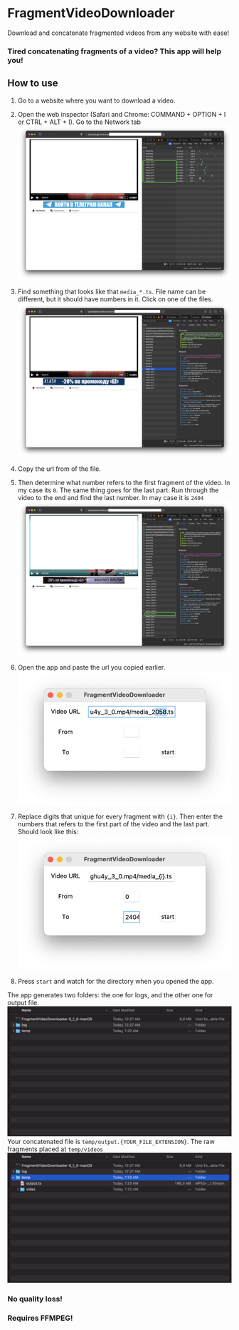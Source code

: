 # FragmentVideoDownloader
Download and concatenate fragmented videos from any website with ease!

### Tired concatenating fragments of a video? This app will help you! 

## How to use
1. Go to a website where you want to download a video.
2. Open the web inspector (Safari and Chrome: COMMAND + OPTION + I or CTRL + ALT + I). Go to the Network tab
![](img/1.png)
3. Find something that looks like that `media_*.ts`. File name can be different, but it should have numbers in it.
Click on one of the files.
![](img/2.png)
4. Copy the url from of the file. 
   
5. Then determine what number refers to the first fragment of the video. In my case its `0`. 
The same thing goes for the last part. Run through the video to the end and find the last number. In may case it is `2404`
![](img/3.png)
6. Open the app and paste the url you copied earlier.
![](img/4.png)
7. Replace digits that unique for every fragment with `{i}`. Then enter the numbers that refers to the first part of the video 
and the last part. Should look like this:
![](img/5.png)
   
8. Press `start` and watch for the directory when you opened the app.

The app generates two folders: the one for logs, and the other one for output file.
![](img/6.png)
Your concatenated file is `temp/output.{YOUR_FILE_EXTENSION}`. The raw fragments placed at `temp/videos`
![](img/7.png)

### No quality loss!
### Requires FFMPEG!

